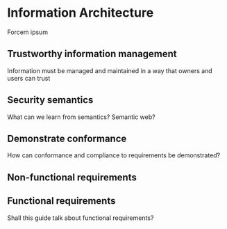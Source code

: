 # Information Architecture
Forcem ipsum

## Trustworthy information management
Information must be managed and maintained in a way that owners and users can trust

## Security semantics
What can we learn from semantics? Semantic web?

## Demonstrate conformance
How can conformance and compliance to requirements be demonstrated?

## Non-functional requirements

## Functional requirements
Shall this guide talk about functional requirements?
